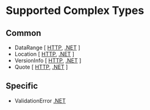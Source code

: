 # Supported Complex Types

## Common

- DataRange [ [HTTP](./http/daterange-http.md), [.NET](./dotnet/daterange-dotnet.md) ]
- Location [ [HTTP](./http/location-http.md), [.NET](./dotnet/daterange-dotnet.md) ]
- VersionInfo [ [HTTP](./http/versioninfo-http.md), [.NET](./dotnet/versioninfo-dotnet.md) ]
- Quote [ [HTTP](./http/quote-http.md), [.NET](./dotnet/quote-dotnet.md) ]

## Specific

- ValidationError [.NET](./dotnet/validationerror-dotnet.md)